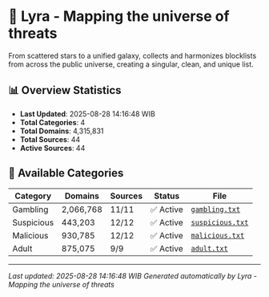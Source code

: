 # 🌌 Lyra - Mapping the universe of threats

From scattered stars to a unified galaxy, collects and harmonizes blocklists from across the public universe, creating a singular, clean, and unique list.

## 📊 Overview Statistics

- **Last Updated**: 2025-08-28 14:16:48 WIB
- **Total Categories**: 4
- **Total Domains**: 4,315,831
- **Total Sources**: 44
- **Active Sources**: 44

## 📂 Available Categories

| Category | Domains | Sources | Status | File |
|----------|---------|---------|--------|------|
| Gambling | 2,066,768 | 11/11 | ✅ Active | [`gambling.txt`](blocklist/gambling.txt) |
| Suspicious | 443,203 | 12/12 | ✅ Active | [`suspicious.txt`](blocklist/suspicious.txt) |
| Malicious | 930,785 | 12/12 | ✅ Active | [`malicious.txt`](blocklist/malicious.txt) |
| Adult | 875,075 | 9/9 | ✅ Active | [`adult.txt`](blocklist/adult.txt) |


---

*Last updated: 2025-08-28 14:16:48 WIB*
*Generated automatically by Lyra - Mapping the universe of threats*
